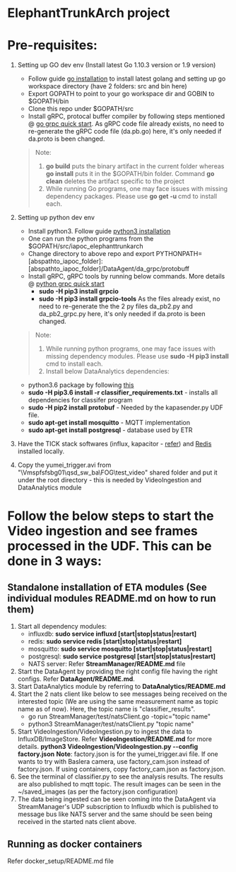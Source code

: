 # ElephantTrunkArch project

# Pre-requisites:
1. Setting up GO dev env (Install latest Go 1.10.3 version or 1.9 version)
    * Follow guide [go installation](https://golang.org/doc/install#install) to install latest golang and setting up go workspace directory (have 2 folders: src and bin here)
    * Export GOPATH to point to your go workspace dir and GOBIN to $GOPATH/bin
    * Clone this repo under $GOPATH/src
    * Install gRPC, protocal buffer compiler by following steps mentioned @ [go grpc quick start](https://grpc.io/docs/quickstart/go.html). As gRPC code file already exists, no need to re-generate the gRPC code file (da.pb.go) here, it's only needed if da.proto is been changed.
    > Note:
    > 1. **go build** puts the binary artifact in the current folder whereas **go install** puts it in the $GOPATH/bin folder. Command **go clean** deletes the artifact specific to the project
    > 2. While running Go programs, one may face issues with missing dependency packages. Please use **go get -u <pacakage>** cmd to install each.

2. Setting up python dev env
    * Install python3. Follow guide [python3 installation](http://docs.python-guide.org/en/latest/starting/install3/linux/)
    * One can run the python programs from the $GOPATH/src/iapoc_elephanttrunkarch
    * Change directory to above repo and export PYTHONPATH=[abspathto_iapoc_folder]:[abspathto_iapoc_folder]/DataAgent/da_grpc/protobuff
    * Install gRPC, gRPC tools by running below commands. More details @ [python grpc quick start](https://grpc.io/docs/quickstart/python.html)
        * **sudo -H pip3 install grpcio**
        * **sudo -H pip3 install grpcio-tools**
      As the files already exist, no need to re-generate the the 2 py files da_pb2.py and da_pb2_grpc.py here, it's only needed if da.proto is been changed.
    > Note:
    > 1. While running python programs, one may face issues with missing dependency modules. Please use **sudo -H pip3 install  <module>** cmd to install each.
    > 2. Install below DataAnalytics dependencies:
    * python3.6 package by following [this](http://ubuntuhandbook.org/index.php/2017/07/install-python-3-6-1-in-ubuntu-16-04-lts/)
    * **sudo -H pip3.6 install -r classifier_requirements.txt** - installs all dependencies for classifer program
    * **sudo -H pip2 install protobuf** - Needed by the kapasender.py UDF file.
    * **sudo apt-get install mosquitto** - MQTT implementation
    * **sudo apt-get install postgresql** - database used by ETR

3. Have the TICK stack softwares (influx, kapacitor - [refer](https://www.digitalocean.com/community/tutorials/how-to-monitor-system-metrics-with-the-tick-stack-on-ubuntu-16-04)) and [Redis](https://askubuntu.com/questions/868848/how-to-install-redis-on-ubuntu-16-04) installed locally. 

4. Copy the yumei_trigger.avi from "\\Vmspfsfsbg01\qsd_sw_ba\FOG\test_video" shared folder and put it under the root directory - this is needed by VideoIngestion and DataAnalytics module

# Follow the below steps to start the Video ingestion and see frames processed in the UDF. This can be done in 3 ways:

## Standalone installation of ETA modules (See individual modules README.md on how to run them)

1. Start all dependency modules:
    - influxdb: **sudo service influxd [start|stop|status|restart]**
    - redis: **sudo service redis [start|stop|status|restart]**
    - mosquitto:  **sudo service mosquitto [start|stop|status|restart]**
    - postgresql: **sudo service postgresql [start|stop|status|restart]**
    - NATS server: Refer **StreamManager/README.md** file
2. Start the DataAgent by providing the right config file having the right configs. Refer **DataAgent/README.md**.
3. Start DataAnalytics module by referring to **DataAnalytics/README.md**
4. Start the 2 nats client like below to see messages being received on the interested topic (We are using the same measurement name as topic name as of now). Here, the topic name is "classifier_results".
    * go run StreamManager/test/natsClient.go -topic="topic name"
    * python3 StreamManager/test/natsClient.py "topic name"
5. Start VideoIngestion/VideoIngestion.py to ingest the data to InfluxDB/ImageStore. Refer **VideoIngestion/README.md** for more details.
   **python3 VideoIngestion/VideoIngestion.py --config factory.json**
   **Note**: factory.json is for the yumei_trigger.avi file. If one wants to try with Baslera camera, use factory_cam.json instead of factory.json. If using containers, copy factory_cam.json as factory.json.
6. See the terminal of classifier.py to see the analysis results.
   The results are also published to mqtt topic.
   The result images can be seen in the ~/saved_images (as per the factory.json configuration)
7. The data being ingested can be seen coming into the DataAgent via StreamManager's UDP subscription to Influxdb which is published to message bus like NATS server and the same should be seen being received in the started nats client above.

## Running as docker containers

Refer docker_setup/README.md file